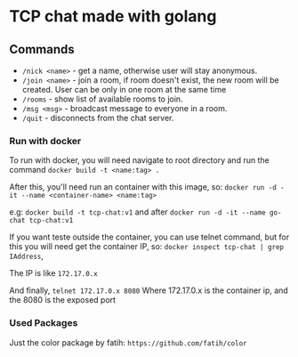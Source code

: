 # TCP chat made with golang

## Commands

- `/nick <name>` - get a name, otherwise user will stay anonymous.
- `/join <name>` - join a room, if room doesn't exist, the new room will be created. User can be only in one room at the same time
- `/rooms` - show list of available rooms to join.
- `/msg <msg>` - broadcast message to everyone in a room.
- `/quit` - disconnects from the chat server.

### Run with docker
To run with docker, you will need navigate to root directory and run the command `docker build -t <name:tag> .`

After this, you'll need run an container with this image, so:
`docker run -d -it --name <container-name> <name:tag>`

e.g: `docker build -t tcp-chat:v1` and after `docker run -d -it --name go-chat tcp-chat:v1`

If you want teste outside the container, you can use telnet command, but for this you will need get the container IP, so:
    `docker inspect tcp-chat | grep IAddress`, 

The IP is like `172.17.0.x`

And finally, `telnet 172.17.0.x 8080`
Where 172.17.0.x is the container ip, and the 8080 is the exposed port

### Used Packages 
Just the color package by fatih: `https://github.com/fatih/color`

